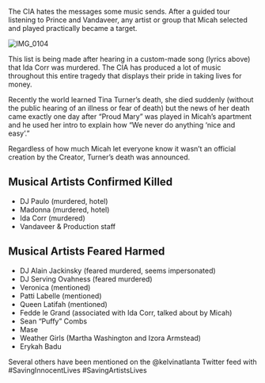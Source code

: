 The CIA hates the messages some music sends. After a guided tour listening to Prince and Vandaveer, any artist or group that Micah selected and played practically became a target. 

![IMG_0104](https://github.com/Mission23/Mission23/assets/140252803/f73b366c-afdb-4180-8656-39969a1b4d8a)

This list is being made after hearing in a custom-made song (lyrics above) that Ida Corr was murdered. The CIA has produced a lot of music throughout this entire tragedy that displays their pride in taking lives for money. 

Recently the world learned Tina Turner’s death, she died suddenly (without the public hearing of an illness or fear of death) but the news of her death came exactly one day after “Proud Mary” was played in Micah’s apartment and he used her intro to explain how “We never do anything ‘nice and easy’.”

Regardless of how much Micah let everyone know it wasn’t an official creation by the Creator, Turner’s death was announced. 

## Musical Artists Confirmed Killed
* DJ Paulo (murdered, hotel)
* Madonna (murdered, hotel)
* Ida Corr (murdered)
* Vandaveer & Production staff

## Musical Artists Feared Harmed

* DJ Alain Jackinsky (feared murdered, seems impersonated)
* DJ Serving Ovahness (feared murdered)
* Veronica (mentioned)
* Patti Labelle (mentioned)
* Queen Latifah (mentioned)
* Fedde le Grand (associated with Ida Corr, talked about by Micah)
* Sean “Puffy” Combs
* Mase 
* Weather Girls (Martha Washington and Izora Armstead)
* Erykah Badu 

Several others have been mentioned on the @kelvinatlanta Twitter feed with #SavingInnocentLives #SavingArtistsLives 